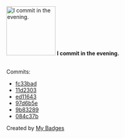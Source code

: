 <img src="https://github.com/my-badges/my-badges/blob/master/src/all-badges/time-of-commit/evening-commits.png?raw=true" alt="I commit in the evening." title="I commit in the evening." width="128">
<strong>I commit in the evening.</strong>
<br><br>

Commits:

- <a href="https://github.com/amenrio/amenrio.github.io/commit/fc33badefcc85a693780657f498c50fca4dec919">fc33bad</a>
- <a href="https://github.com/amenrio/amenrio.github.io/commit/11d2303b68a1cbbd262cedd868fd94293ac6093d">11d2303</a>
- <a href="https://github.com/amenrio/amenrio.github.io/commit/ed11643c93a7bcb48b02b3cc70822d8d729fe8d3">ed11643</a>
- <a href="https://github.com/amenrio/amenrio.github.io/commit/97d6b5e85edd5ebbc062fa3742c441b16e568294">97d6b5e</a>
- <a href="https://github.com/amenrio/amenrio.github.io/commit/9b83289b6d4a804809ed2ed5a88fa7114c84da75">9b83289</a>
- <a href="https://github.com/amenrio/tfg/commit/084c37b13bb54bed140e6896836fb47fc791e082">084c37b</a>


Created by <a href="https://github.com/my-badges/my-badges">My Badges</a>